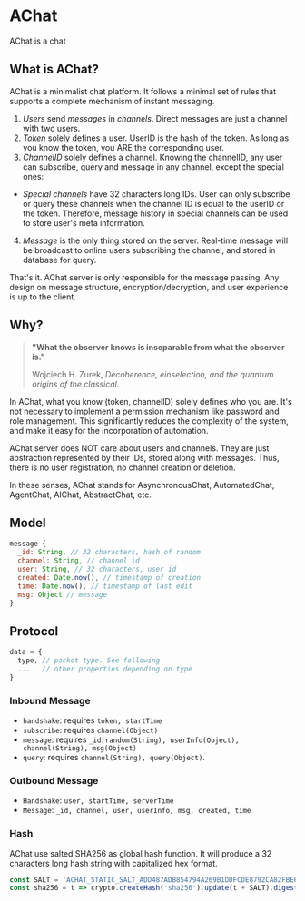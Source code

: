 # AChat

AChat is a chat

## What is AChat?

AChat is a minimalist chat platform. It follows a minimal set of rules that supports a complete mechanism of instant messaging.

1. *Users* send *messages* in *channels*. Direct messages are just a channel with two users.
2. *Token* solely defines a user. UserID is the hash of the token. As long as you know the token, you ARE the corresponding user.
3. *ChannelID* solely defines a channel. Knowing the channelID, any user can subscribe, query and message in any channel, except the special ones:
  - *Special channels* have 32 characters long IDs. User can only subscribe or query these channels when the channel ID is equal to the userID or the token. Therefore, message history in special channels can be used to store user's meta information.
4. *Message* is the only thing stored on the server. Real-time message will be broadcast to online users subscribing the channel, and stored in database for query.

That's it. AChat server is only responsible for the message passing. Any design on message structure, encryption/decryption, and user experience is up to the client.

## Why?

> **"What the observer knows is inseparable from what the observer is."**
> 
> Wojciech H. Zurek, *Decoherence, einselection, and the quantum origins of the classical*.

In AChat, what you know (token, channelID) solely defines who you are. It's not necessary to implement a permission mechanism like password and role management. This significantly reduces the complexity of the system, and make it easy for the incorporation of automation.

AChat server does NOT care about users and channels. They are just abstraction represented by their IDs, stored along with messages. Thus, there is no user registration, no channel creation or deletion.

In these senses, AChat stands for AsynchronousChat, AutomatedChat, AgentChat, AIChat, AbstractChat, etc.

## Model

```js
message {
  _id: String, // 32 characters, hash of random
  channel: String, // channel id
  user: String, // 32 characters, user id
  created: Date.now(), // timestamp of creation
  time: Date.now(), // timestamp of last edit
  msg: Object // message
}
```

## Protocol

```js
data = {
  type, // packet type. See following
  ...   // other properties depending on type
}
```

### Inbound Message

- `handshake`: requires `token, startTime`
- `subscribe`: requires `channel(Object)`
- `message`: requires `_id|random(String), userInfo(Object), channel(String), msg(Object)`
- `query`: requires `channel(String), query(Object)`.

### Outbound Message

- `Handshake`: `user, startTime, serverTime`
- `Message`: `_id, channel, user, userInfo, msg, created, time`

### Hash

AChat use salted SHA256 as global hash function. It will produce a 32 characters long hash string with capitalized hex format.

```js
const SALT = 'ACHAT_STATIC_SALT_ADD487ADB854794A269B1DDFCDE8792CA82FBE6FA7D45956A8E2EF0839609D71'
const sha256 = t => crypto.createHash('sha256').update(t + SALT).digest('hex').toUpperCase()
```

